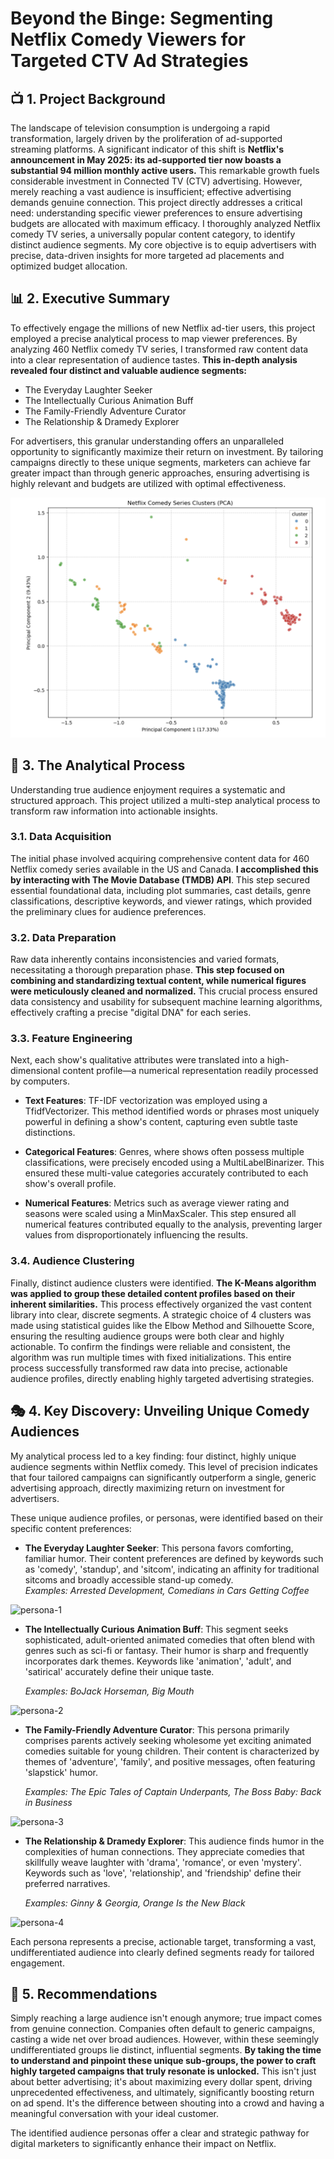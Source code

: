# Beyond the Binge: Segmenting Netflix Comedy Viewers for Targeted CTV Ad Strategies

## 📺 1. Project Background

The landscape of television consumption is undergoing a rapid transformation, largely driven by the proliferation of ad-supported streaming platforms. A significant indicator of this shift is **Netflix's announcement in May 2025: its ad-supported tier now boasts a substantial 94 million monthly active users.** This remarkable growth fuels considerable investment in Connected TV (CTV) advertising. However, merely reaching a vast audience is insufficient; effective advertising demands genuine connection. This project directly addresses a critical need: understanding specific viewer preferences to ensure advertising budgets are allocated with maximum efficacy. I thoroughly analyzed Netflix comedy TV series, a universally popular content category, to identify distinct audience segments. My core objective is to equip advertisers with precise, data-driven insights for more targeted ad placements and optimized budget allocation.

## 📊 2. Executive Summary

To effectively engage the millions of new Netflix ad-tier users, this project employed a precise analytical process to map viewer preferences. By analyzing 460 Netflix comedy TV series, I transformed raw content data into a clear representation of audience tastes. **This in-depth analysis revealed four distinct and valuable audience segments:** 

- The Everyday Laughter Seeker
- The Intellectually Curious Animation Buff
- The Family-Friendly Adventure Curator
- The Relationship & Dramedy Explorer

For advertisers, this granular understanding offers an unparalleled opportunity to significantly maximize their return on investment. By tailoring campaigns directly to these unique segments, marketers can achieve far greater impact than through generic approaches, ensuring advertising is highly relevant and budgets are utilized with optimal effectiveness.

![PCA](images/pca.png)

## 🧠 3. The Analytical Process

Understanding true audience enjoyment requires a systematic and structured approach. This project utilized a multi-step analytical process to transform raw information into actionable insights.

### 3.1. Data Acquisition

The initial phase involved acquiring comprehensive content data for 460 Netflix comedy series available in the US and Canada. **I accomplished this by interacting with The Movie Database (TMDB) API**. This step secured essential foundational data, including plot summaries, cast details, genre classifications, descriptive keywords, and viewer ratings, which provided the preliminary clues for audience preferences.

### 3.2. Data Preparation

Raw data inherently contains inconsistencies and varied formats, necessitating a thorough preparation phase. **This step focused on combining and standardizing textual content, while numerical figures were meticulously cleaned and normalized.** This crucial process ensured data consistency and usability for subsequent machine learning algorithms, effectively crafting a precise "digital DNA" for each series.

### 3.3. Feature Engineering

Next, each show's qualitative attributes were translated into a high-dimensional content profile—a numerical representation readily processed by computers.

- **Text Features**: TF-IDF vectorization was employed using a TfidfVectorizer. This method identified words or phrases most uniquely powerful in defining a show's content, capturing even subtle taste distinctions.

- **Categorical Features**: Genres, where shows often possess multiple classifications, were precisely encoded using a MultiLabelBinarizer. This ensured these multi-value categories accurately contributed to each show's overall profile.

- **Numerical Features**: Metrics such as average viewer rating and seasons were scaled using a MinMaxScaler. This step ensured all numerical features contributed equally to the analysis, preventing larger values from disproportionately influencing the results.

### 3.4. Audience Clustering

Finally, distinct audience clusters were identified. **The K-Means algorithm was applied to group these detailed content profiles based on their inherent similarities.** This process effectively organized the vast content library into clear, discrete segments. A strategic choice of 4 clusters was made using statistical guides like the Elbow Method and Silhouette Score, ensuring the resulting audience groups were both clear and highly actionable. To confirm the findings were reliable and consistent, the algorithm was run multiple times with fixed initializations. This entire process successfully transformed raw data into precise, actionable audience profiles, directly enabling highly targeted advertising strategies.

## 🎭 4. Key Discovery: Unveiling Unique Comedy Audiences

My analytical process led to a key finding: four distinct, highly unique audience segments within Netflix comedy. This level of precision indicates that four tailored campaigns can significantly outperform a single, generic advertising approach, directly maximizing return on investment for advertisers.

These unique audience profiles, or personas, were identified based on their specific content preferences:

- **The Everyday Laughter Seeker**: This persona favors comforting, familiar humor. Their content preferences are defined by keywords such as 'comedy', 'standup', and 'sitcom', indicating an affinity for traditional sitcoms and broadly accessible stand-up comedy.  
  *Examples: Arrested Development, Comedians in Cars Getting Coffee*

![persona-1](images/persona-1.png)

- **The Intellectually Curious Animation Buff**: This segment seeks sophisticated, adult-oriented animated comedies that often blend with genres such as sci-fi or fantasy. Their humor is sharp and frequently incorporates dark themes. Keywords like 'animation', 'adult', and 'satirical' accurately define their unique taste.
  
  *Examples: BoJack Horseman, Big Mouth*

![persona-2](images/persona-2.png)

- **The Family-Friendly Adventure Curator**: This persona primarily comprises parents actively seeking wholesome yet exciting animated comedies suitable for young children. Their content is characterized by themes of 'adventure', 'family', and positive messages, often featuring 'slapstick' humor.

  *Examples: The Epic Tales of Captain Underpants, The Boss Baby: Back in Business*

![persona-3](images/persona-3.png)

- **The Relationship & Dramedy Explorer**: This audience finds humor in the complexities of human connections. They appreciate comedies that skillfully weave laughter with 'drama', 'romance', or even 'mystery'. Keywords such as 'love', 'relationship', and 'friendship' define their preferred narratives.
  
  *Examples: Ginny & Georgia, Orange Is the New Black*

![persona-4](images/persona-4.png)

Each persona represents a precise, actionable target, transforming a vast, undifferentiated audience into clearly defined segments ready for tailored engagement.

## 🎯 5. Recommendations

Simply reaching a large audience isn't enough anymore; true impact comes from genuine connection. Companies often default to generic campaigns, casting a wide net over broad audiences. However, within these seemingly undifferentiated groups lie distinct, influential segments. **By taking the time to understand and pinpoint these unique sub-groups, the power to craft highly targeted campaigns that truly resonate is unlocked.** This isn't just about better advertising; it's about maximizing every dollar spent, driving unprecedented effectiveness, and ultimately, significantly boosting return on ad spend. It's the difference between shouting into a crowd and having a meaningful conversation with your ideal customer. 

The identified audience personas offer a clear and strategic pathway for digital marketers to significantly enhance their impact on Netflix.
